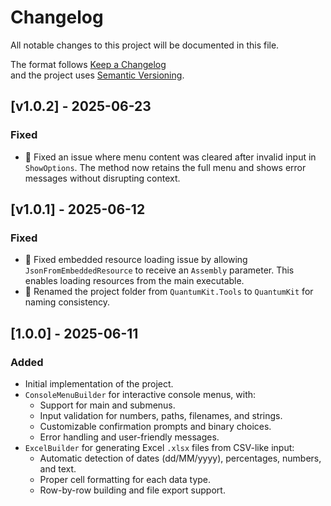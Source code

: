 # Changelog

All notable changes to this project will be documented in this file.

The format follows [Keep a Changelog](https://keepachangelog.com/en/1.0.0/)  
and the project uses [Semantic Versioning](https://semver.org/).

## [v1.0.2] - 2025-06-23
### Fixed
- 🐛 Fixed an issue where menu content was cleared after invalid input in `ShowOptions`. The method now retains the full menu and shows error messages without disrupting context.

## [v1.0.1] - 2025-06-12
### Fixed
- 🐛 Fixed embedded resource loading issue by allowing `JsonFromEmbeddedResource` to receive an `Assembly` parameter. This enables loading resources from the main executable.
- 🔧 Renamed the project folder from `QuantumKit.Tools` to `QuantumKit` for naming consistency.

## [1.0.0] - 2025-06-11

### Added
- Initial implementation of the project.
- `ConsoleMenuBuilder` for interactive console menus, with:
  - Support for main and submenus.
  - Input validation for numbers, paths, filenames, and strings.
  - Customizable confirmation prompts and binary choices.
  - Error handling and user-friendly messages.
- `ExcelBuilder` for generating Excel `.xlsx` files from CSV-like input:
  - Automatic detection of dates (dd/MM/yyyy), percentages, numbers, and text.
  - Proper cell formatting for each data type.
  - Row-by-row building and file export support.
